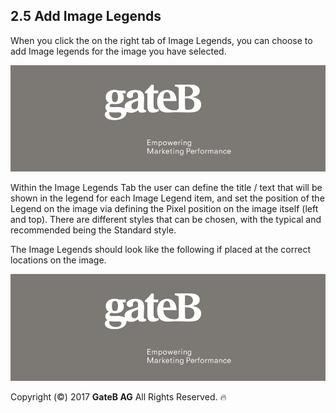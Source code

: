 ## 2.5 Add Image Legends

When you click the on the right tab of Image Legends, you can choose to add Image legends for the image you have selected.

![alt text](../reference/dummy.png "this is a placeholder")

Within the Image Legends Tab the user can define the title / text that will be shown in the legend for each Image Legend item, and set the position of the Legend on the image via defining the Pixel position on the image itself (left and top). There are different styles that can be chosen, with the typical and recommended being the Standard style.


The Image Legends should look like the following if placed at the correct locations on the image.

![alt text](../reference/dummy.png "this is a placeholder")


Copyright (©) 2017 **GateB AG** All Rights Reserved. :fire:
